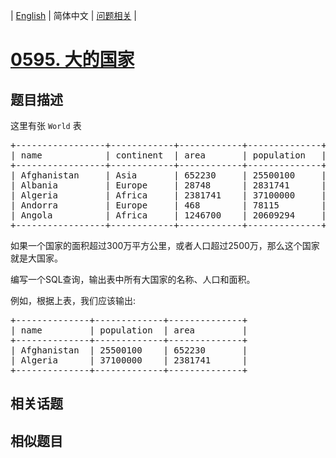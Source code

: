 
| [English](README_EN.md) | 简体中文 | [问题相关](QUESTION.md) |
# [0595. 大的国家](https://leetcode-cn.com/problems/big-countries/)
## 题目描述
<p>这里有张&nbsp;<code>World</code> 表</p>

<pre>+-----------------+------------+------------+--------------+---------------+
| name            | continent  | area       | population   | gdp           |
+-----------------+------------+------------+--------------+---------------+
| Afghanistan     | Asia       | 652230     | 25500100     | 20343000      |
| Albania         | Europe     | 28748      | 2831741      | 12960000      |
| Algeria         | Africa     | 2381741    | 37100000     | 188681000     |
| Andorra         | Europe     | 468        | 78115        | 3712000       |
| Angola          | Africa     | 1246700    | 20609294     | 100990000     |
+-----------------+------------+------------+--------------+---------------+
</pre>

<p>如果一个国家的面积超过300万平方公里，或者人口超过2500万，那么这个国家就是大国家。</p>

<p>编写一个SQL查询，输出表中所有大国家的名称、人口和面积。</p>

<p>例如，根据上表，我们应该输出:</p>

<pre>+--------------+-------------+--------------+
| name         | population  | area         |
+--------------+-------------+--------------+
| Afghanistan  | 25500100    | 652230       |
| Algeria      | 37100000    | 2381741      |
+--------------+-------------+--------------+
</pre>

## 相关话题

## 相似题目

